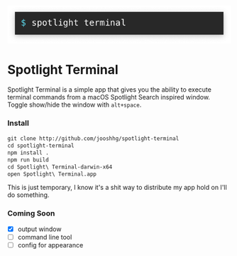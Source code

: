 ![Spotlight Terminal](https://github.com/jooshhg/spotlight-terminal/raw/master/assets/spotlight%20terminal.png)

# Spotlight Terminal
Spotlight Terminal is a simple app that gives you the ability to execute terminal commands from a macOS Spotlight Search inspired window. Toggle show/hide the window with `alt+space`.

### Install
```
git clone http://github.com/jooshhg/spotlight-terminal
cd spotlight-terminal
npm install .
npm run build
cd Spotlight\ Terminal-darwin-x64
open Spotlight\ Terminal.app
```
This is just temporary, I know it's a shit way to distribute my app hold on I'll do something.

### Coming Soon

- [x] output window
- [ ] command line tool
- [ ] config for appearance
